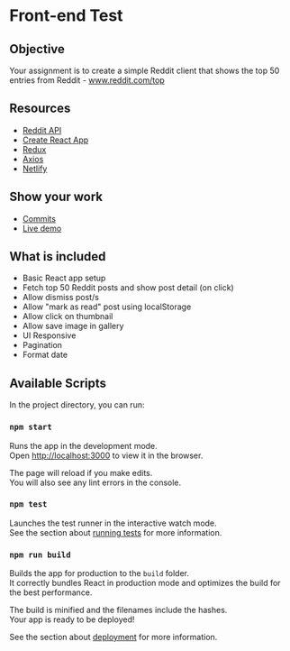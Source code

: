 # Front-end Test

## Objective

Your assignment is to create a simple Reddit client that shows the top 50 entries from Reddit - www.reddit.com/top

## Resources

- [Reddit API](http://www.reddit.com/dev/api)
- [Create React App](https://github.com/facebook/create-react-app)
- [Redux](https://redux.js.org/)
- [Axios](https://github.com/axios/axios)
- [Netlify](https://www.netlify.com/)

## Show your work

- [Commits](https://github.com/aldo-sorbara/deviget-reddit/commits)
- [Live demo](https://deviget-reddit.netlify.com)

## What is included

- Basic React app setup
- Fetch top 50 Reddit posts and show post detail (on click)
- Allow dismiss post/s
- Allow "mark as read" post using localStorage
- Allow click on thumbnail
- Allow save image in gallery
- UI Responsive
- Pagination
- Format date

## Available Scripts

In the project directory, you can run:

### `npm start`

Runs the app in the development mode.<br />
Open [http://localhost:3000](http://localhost:3000) to view it in the browser.

The page will reload if you make edits.<br />
You will also see any lint errors in the console.

### `npm test`

Launches the test runner in the interactive watch mode.<br />
See the section about [running tests](https://facebook.github.io/create-react-app/docs/running-tests) for more information.

### `npm run build`

Builds the app for production to the `build` folder.<br />
It correctly bundles React in production mode and optimizes the build for the best performance.

The build is minified and the filenames include the hashes.<br />
Your app is ready to be deployed!

See the section about [deployment](https://facebook.github.io/create-react-app/docs/deployment) for more information.
